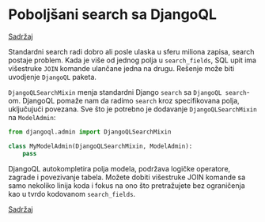 # Poboljšani search sa DjangoQL

[Sadržaj](00_sadrzaj.md)

Standardni search radi dobro ali posle ulaska u sferu miliona zapisa, search postaje problem. Kada je više od jednog polja u `search_fields`, SQL upit ima višestruke `JOIN` komande ulančane jedna na drugu. Rešenje može biti uvodjenje `DjangoQL` paketa.

`DjangoQLSearchMixin` menja standardni Django `search` sa `DjangoQL search`-om. DjangoQL pomaže nam da radimo `search` kroz specifikovana polja, uključujući povezana. Sve što je potrebno je dodavanje `DjangoQLSearchMixin` na `ModelAdmin`:

```py
from djangoql.admin import DjangoQLSearchMixin

class MyModelAdmin(DjangoQLSearchMixin, ModelAdmin):
    pass
```

DjangoQL autokompletira polja modela, podržava logičke operatore, zagrade i povezivanje tabela. Možete dobiti višestruke JOIN komande sa samo nekoliko linija koda i fokus na ono što pretražujete bez ograničenja kao u tvrdo kodovanom `search_fields`.

[Sadržaj](00_sadrzaj.md)
